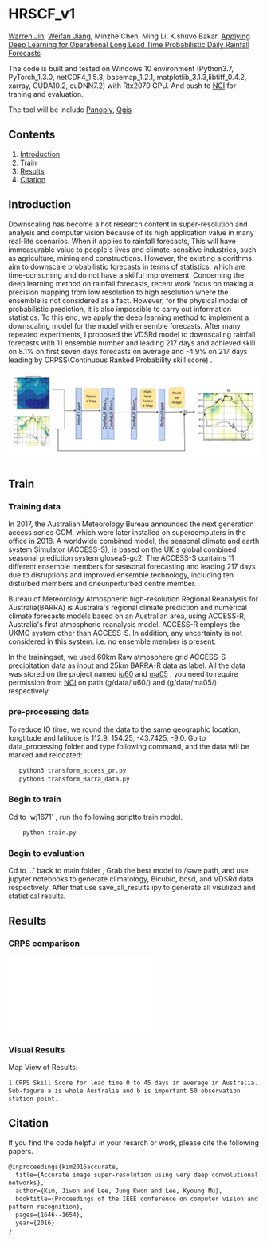 # HRSCF_v1


[Warren Jin](https://people.csiro.au/J/W/Warren-Jin), [Weifan Jiang](https://www.linkedin.com/in/jeffery-jiang-3b966615a/), Minzhe Chen, Ming Li, K.shuvo Bakar,
[Applying Deep Learning for Operational Long Lead Time Probabilistic Daily Rainfall Forecasts](https://github.com/JiangWeiFanAI/HRSCF/blob/main/Applying%20Deep%20Learning%20for%20Operational%20Long%20Lead%20Time%20Probabilistic%20Daily%20Rainfall%20Forecasts.pdf)


The code is built and tested on Windows 10  environment (Python3.7, PyTorch_1.3.0, netCDF4_1.5.3, basemap_1.2.1, matplotlib_3.1.3,libtiff_0.4.2, xarray, CUDA10.2, cuDNN7.2) with Rtx2070 GPU. And push to [NCI](https://nci.org.au/) for traning and evaluation.

The tool will be include [Panoply](https://www.giss.nasa.gov/tools/panoply/), [Qgis](https://qgis.org/en/site/)





## Contents
1. [Introduction](#introduction)
2. [Train](#train)
3. [Results](#results)
4. [Citation](#citation)


## Introduction
Downscaling has become a hot research content in super-resolution and analysis and computer vision because of its high application value in many real-life scenarios. When it applies to rainfall forecasts, This will have immeasurable value to people's lives and climate-sensitive industries, such as agriculture, mining and constructions. However, the existing algorithms aim to downscale probabilistic forecasts in terms of statistics, which are time-consuming and do not have a skilful improvement. Concerning the deep learning method on rainfall forecasts, recent work focus on making a precision mapping from low resolution to high resolution where the ensemble is not considered as a fact. However, for the physical model of probabilistic prediction, it is also impossible to carry out information statistics. To this end, we apply the deep learning method to implement a downscaling model for the model with ensemble forecasts. After many repeated experiments, I proposed the VDSRd model to downscaling rainfall forecasts with 11 ensemble number and leading 217 days and achieved skill on 8.1\% on first seven days forecasts on average and -4.9\% on 217 days leading by CRPSS(Continuous Ranked Probability skill score) .

![VDSRD](/data/img/net.png)


## Train
### Training data 

In 2017, the Australian Meteorology Bureau announced the next generation access series GCM, which were later installed on supercomputers in the office in 2018. A worldwide combined model, the seasonal climate and earth system Simulator (ACCESS-S), is based on the UK's global combined seasonal prediction system glosea5-gc2. The ACCESS-S contains 11 different ensemble members for seasonal forecasting and leading 217 days due to disruptions and improved ensemble technology,  including ten disturbed members and oneunperturbed centre member. 



Bureau of Meteorology Atmospheric high-resolution Regional Reanalysis for Australia(BARRA) is Australia's regional climate prediction and numerical climate forecasts models based on an Australian area, using ACCESS-R, Australia's first atmospheric reanalysis model. ACCESS-R employs the UKMO system other than ACCESS-S. In addition, any uncertainty is not considered in this system. i.e. no ensemble member is present.

In the trainingset, we used 60km Raw atmosphere grid ACCESS-S precipitation data as input and 25km BARRA-R data as label.
All the data was stored on the project named [iu60](http://poama.bom.gov.au/) and [ma05](http://www.bom.gov.au/clim_data/rrp/BARRA_sample/)
, you need to require permission from [NCI](https://nci.org.au/) on path (g/data/iu60/) and (g/data/ma05/) respectively.


### pre-processing data
To reduce IO time, we round the data to the same geographic location, longtitude and latitude is 112.9, 154.25, -43.7425, -9.0. Go to data_processing folder and type following command, and the data will be marked and relocated:

 ```bash
    python3 transform_access_pr.py
    python3 transform_Barra_data.py

 ```

### Begin to train



Cd to 'wj1671' , run the following scriptto train model.


```bash
    python train.py 
```

### Begin to evaluation
Cd to '..' back to main folder , Grab the best model to /save path, and use jupyter notebooks to generate climatology, Bicubic, bcsd, and VDSRd data respectively.
After that use save_all_results ipy to generate all visulized and statistical results.


## Results
### CRPS comparison
![Average CRPS Skill Scores across Australia for forecasts made in 2012](/data/img/crps2012_whole_mean.pdf)



### Visual Results
Map View of Results:

    1.CRPS Skill Score for lead time 0 to 45 days in average in Australia. Sub-figure a is whole Australia and b is important 50 observation station point.


## Citation
If you find the code helpful in your resarch or work, please cite the following papers.
```
@inproceedings{kim2016accurate,
  title={Accurate image super-resolution using very deep convolutional networks},
  author={Kim, Jiwon and Lee, Jung Kwon and Lee, Kyoung Mu},
  booktitle={Proceedings of the IEEE conference on computer vision and pattern recognition},
  pages={1646--1654},
  year={2016}
}
```
